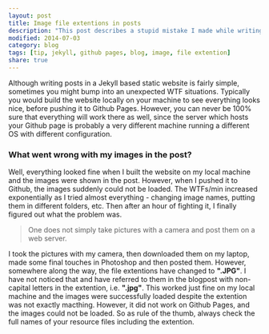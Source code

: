 ```yaml
---
layout: post
title: Image file extentions in posts
description: "This post describes a stupid mistake I made while writing a blogpost containing local image files in it."
modified: 2014-07-03
category: blog
tags: [tip, jekyll, github pages, blog, image, file extention]
share: true
---
```


Although writing posts in a Jekyll based static website is fairly simple, sometimes you might bump into an unexpected WTF situations. Typically you would build the website locally on your machine to see everything looks nice, before pushing it to Github Pages. However, you can never be 100% sure that everything will work there as well, since the server which hosts your Github page is probably a very different machine running a different OS with different configuration.

### What went wrong with my images in the post?
Well, everything looked fine when I built the website on my local machine and the images were shown in the post. However, when I pushed it to Github, the images suddenly could not be loaded. The WTFs/min increased exponentially as I tried almost everything - changing image names, putting them in different folders, etc. Then after an hour of fighting it, I finally figured out what the problem was.

>One does not simply take pictures with a camera and post them on a web server. 

I took the pictures with my camera, then downloaded them on my laptop, made some final touches in Photoshop and then posted them. However, somewhere along the way, the file extentions have changed to **".JPG"**. I have not noticed that and have referred to them in the blogpost with non-capital letters in the extention, i.e. **".jpg"**. This worked just fine on my local machine and the images were successfully loaded despite the extention was not exactly macthing. However, it did not work on Github Pages, and the images could not be loaded. So as rule of the thumb, always check the full names of your resource files including the extention.